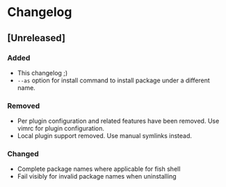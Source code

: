 # Changelog

<!-- Based on https://keepachangelog.com/en/1.0.0/ -->

## [Unreleased]

### Added
- This changelog ;)
- `--as` option for install command to install package under a different name.

### Removed
- Per plugin configuration and related features have been removed. Use vimrc for plugin configuration.
- Local plugin support removed. Use manual symlinks instead.

### Changed
- Complete package names where applicable for fish shell
- Fail visibly for invalid package names when uninstalling
